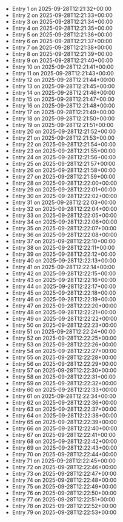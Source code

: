 - Entry 1 on 2025-09-28T12:21:32+00:00
- Entry 2 on 2025-09-28T12:21:33+00:00
- Entry 3 on 2025-09-28T12:21:34+00:00
- Entry 4 on 2025-09-28T12:21:35+00:00
- Entry 5 on 2025-09-28T12:21:36+00:00
- Entry 6 on 2025-09-28T12:21:37+00:00
- Entry 7 on 2025-09-28T12:21:38+00:00
- Entry 8 on 2025-09-28T12:21:39+00:00
- Entry 9 on 2025-09-28T12:21:40+00:00
- Entry 10 on 2025-09-28T12:21:41+00:00
- Entry 11 on 2025-09-28T12:21:43+00:00
- Entry 12 on 2025-09-28T12:21:44+00:00
- Entry 13 on 2025-09-28T12:21:45+00:00
- Entry 14 on 2025-09-28T12:21:46+00:00
- Entry 15 on 2025-09-28T12:21:47+00:00
- Entry 16 on 2025-09-28T12:21:48+00:00
- Entry 17 on 2025-09-28T12:21:49+00:00
- Entry 18 on 2025-09-28T12:21:50+00:00
- Entry 19 on 2025-09-28T12:21:51+00:00
- Entry 20 on 2025-09-28T12:21:52+00:00
- Entry 21 on 2025-09-28T12:21:53+00:00
- Entry 22 on 2025-09-28T12:21:54+00:00
- Entry 23 on 2025-09-28T12:21:55+00:00
- Entry 24 on 2025-09-28T12:21:56+00:00
- Entry 25 on 2025-09-28T12:21:57+00:00
- Entry 26 on 2025-09-28T12:21:58+00:00
- Entry 27 on 2025-09-28T12:21:59+00:00
- Entry 28 on 2025-09-28T12:22:00+00:00
- Entry 29 on 2025-09-28T12:22:01+00:00
- Entry 30 on 2025-09-28T12:22:02+00:00
- Entry 31 on 2025-09-28T12:22:03+00:00
- Entry 32 on 2025-09-28T12:22:04+00:00
- Entry 33 on 2025-09-28T12:22:05+00:00
- Entry 34 on 2025-09-28T12:22:06+00:00
- Entry 35 on 2025-09-28T12:22:07+00:00
- Entry 36 on 2025-09-28T12:22:08+00:00
- Entry 37 on 2025-09-28T12:22:10+00:00
- Entry 38 on 2025-09-28T12:22:11+00:00
- Entry 39 on 2025-09-28T12:22:12+00:00
- Entry 40 on 2025-09-28T12:22:13+00:00
- Entry 41 on 2025-09-28T12:22:14+00:00
- Entry 42 on 2025-09-28T12:22:15+00:00
- Entry 43 on 2025-09-28T12:22:16+00:00
- Entry 44 on 2025-09-28T12:22:17+00:00
- Entry 45 on 2025-09-28T12:22:18+00:00
- Entry 46 on 2025-09-28T12:22:19+00:00
- Entry 47 on 2025-09-28T12:22:20+00:00
- Entry 48 on 2025-09-28T12:22:21+00:00
- Entry 49 on 2025-09-28T12:22:22+00:00
- Entry 50 on 2025-09-28T12:22:23+00:00
- Entry 51 on 2025-09-28T12:22:24+00:00
- Entry 52 on 2025-09-28T12:22:25+00:00
- Entry 53 on 2025-09-28T12:22:26+00:00
- Entry 54 on 2025-09-28T12:22:27+00:00
- Entry 55 on 2025-09-28T12:22:28+00:00
- Entry 56 on 2025-09-28T12:22:29+00:00
- Entry 57 on 2025-09-28T12:22:30+00:00
- Entry 58 on 2025-09-28T12:22:31+00:00
- Entry 59 on 2025-09-28T12:22:32+00:00
- Entry 60 on 2025-09-28T12:22:33+00:00
- Entry 61 on 2025-09-28T12:22:34+00:00
- Entry 62 on 2025-09-28T12:22:36+00:00
- Entry 63 on 2025-09-28T12:22:37+00:00
- Entry 64 on 2025-09-28T12:22:38+00:00
- Entry 65 on 2025-09-28T12:22:39+00:00
- Entry 66 on 2025-09-28T12:22:40+00:00
- Entry 67 on 2025-09-28T12:22:41+00:00
- Entry 68 on 2025-09-28T12:22:42+00:00
- Entry 69 on 2025-09-28T12:22:43+00:00
- Entry 70 on 2025-09-28T12:22:44+00:00
- Entry 71 on 2025-09-28T12:22:45+00:00
- Entry 72 on 2025-09-28T12:22:46+00:00
- Entry 73 on 2025-09-28T12:22:47+00:00
- Entry 74 on 2025-09-28T12:22:48+00:00
- Entry 75 on 2025-09-28T12:22:49+00:00
- Entry 76 on 2025-09-28T12:22:50+00:00
- Entry 77 on 2025-09-28T12:22:51+00:00
- Entry 78 on 2025-09-28T12:22:52+00:00
- Entry 79 on 2025-09-28T12:22:53+00:00
